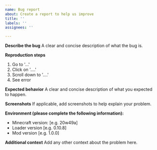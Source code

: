 ```yaml
---
name: Bug report
about: Create a report to help us improve
title: ''
labels: ''
assignees: ''

---
```


**Describe the bug**
A clear and concise description of what the bug is.

**Reproduction steps**
1. Go to '...'
2. Click on '....'
3. Scroll down to '....'
4. See error

**Expected behavior**
A clear and concise description of what you expected to happen.

**Screenshots**
If applicable, add screenshots to help explain your problem.

**Environment (please complete the following information):**
 - Minecraft version: [e.g. 20w49a]
 - Loader version [e.g. 0.10.8]
 - Mod version [e.g. 1.0.0]

**Additional context**
Add any other context about the problem here.
